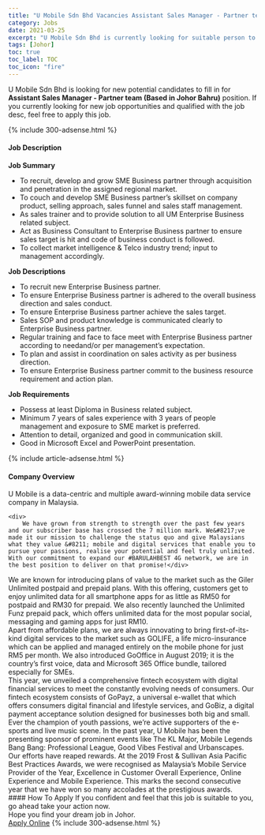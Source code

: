```yaml
---
title: "U Mobile Sdn Bhd Vacancies Assistant Sales Manager - Partner team (Based in Johor Bahru)" 
category: Jobs 
date: 2021-03-25 
excerpt: "U Mobile Sdn Bhd is currently looking for suitable person to fill in the Assistant Sales Manager - Partner team (Based in Johor Bahru) which based in Johor" 
tags: [Johor] 
toc: true 
toc_label: TOC 
toc_icon: "fire" 
--- 
```


<p>U Mobile Sdn Bhd is looking for new potential candidates to fill in for <b>Assistant Sales Manager - Partner team (Based in Johor Bahru)</b> position. If you currently looking for new job opportunities and qualified with the job desc, feel free to apply this job.
</p>{% include 300-adsense.html %} 
<div><div><h4>Job Description</h4></div><div><div><span><div><div><div><strong>Job Summary</strong></div><ul><li>To recruit, develop and grow SME Business partner through acquisition and penetration in the assigned regional market.</li><li>To couch and develop SME Business partner&#8217;s skillset on company product, selling approach, sales funnel and sales staff management.</li><li>As sales trainer and to provide solution to all UM Enterprise Business related subject.</li><li>Act as Business Consultant to Enterprise Business partner to ensure sales target is hit and code of business conduct is followed.</li><li>To collect market intelligence &amp; Telco industry trend; input to management accordingly.</li></ul><div><strong>Job Descriptions</strong></div><ul><li>To recruit new Enterprise Business partner.</li><li>To ensure Enterprise Business partner is adhered to the overall business direction and sales conduct.</li><li>To ensure Enterprise Business partner achieve the sales target.</li><li>Sales SOP and product knowledge is communicated clearly to Enterprise Business partner.</li><li>Regular training and face to face meet with Enterprise Business partner according to needand/or per management&#8217;s expectation.</li><li>To plan and assist in coordination on sales activity as per business direction.</li><li>To ensure Enterprise Business partner commit to the business resource requirement and action plan.</li></ul><div><strong>Job Requirements</strong></div><ul><li>Possess at least Diploma in Business related subject.</li><li>Minimum 7 years of sales experience with 3 years of people management and exposure to SME market is preferred.</li><li>Attention to detail, organized and good in communication skill.</li><li>Good in Microsoft Excel and PowerPoint presentation.</li></ul></div></div></span></div></div></div> 
{% include article-adsense.html %} 
<div><div><h4>Company Overview</h4></div><div><div><span><div><div>
	U Mobile is a data-centric and multiple award-winning mobile data service company in Malaysia.
	
	<div>
		We have grown from strength to strength over the past few years and our subscriber base has crossed the 7 million mark. We&#8217;ve made it our mission to challenge the status quo and give Malaysians what they value &#8211; mobile and digital services that enable you to pursue your passions, realise your potential and feel truly unlimited. With our commitment to expand our #BARULAHBEST 4G network, we are in the best position to deliver on that promise!</div>
<div>
		We are known for introducing plans of value to the market such as the Giler Unlimited postpaid and prepaid plans. With this offering, customers get to enjoy unlimited data for all smartphone apps for as little as RM50 for postpaid and RM30 for prepaid. We also recently launched the Unlimited Funz prepaid pack, which offers unlimited data for the most popular social, messaging and gaming apps for just RM10.</div>
<div>
		Apart from affordable plans, we are always innovating to bring first-of-its-kind digital services to the market such as GOLIFE, a life micro-insurance which can be applied and managed entirely on the mobile phone for just RM5 per month. We also introduced GoOffice in August 2019; it is the country&#8217;s first voice, data and Microsoft 365 Office bundle, tailored especially for SMEs.</div>
<div>
		This year, we unveiled a comprehensive fintech ecosystem with digital financial services to meet the constantly evolving needs of consumers. Our fintech ecosystem consists of GoPayz, a universal e-wallet that which offers consumers digital financial and lifestyle services, and GoBiz, a digital payment acceptance solution designed for businesses both big and small.</div>
<div>
		Ever the champion of youth passions, we&#8217;re active supporters of the e-sports and live music scene. In the past year, U Mobile has been the presenting sponsor of prominent events like The KL Major, Mobile Legends Bang Bang: Professional League, Good Vibes Festival and Urbanscapes.</div>
<div>
		Our efforts have reaped rewards. At the 2019 Frost &amp; Sullivan Asia Pacific Best Practices Awards, we were recognised as Malaysia&#8217;s Mobile Service Provider of the Year, Excellence in Customer Overall Experience, Online Experience and Mobile Experience. This marks the second consecutive year that we have won so many accolades at the prestigious awards.</div>
</div></div></span></div></div></div> 
#### How To Apply 
If you confident and feel that this job is suitable to you, go ahead take your action now. <br/> 
Hope you find your dream job in Johor. <br/> 
<a href="https://www.jobstreet.com.my/en/job/assistant-sales-manager-partner-team-based-in-johor-bahru-4516855?jobId=jobstreet-my-job-4516855&" class="btn btn--info" target="_blank" rel="nofollow noopenner">Apply Online</a> 
{% include 300-adsense.html %} 